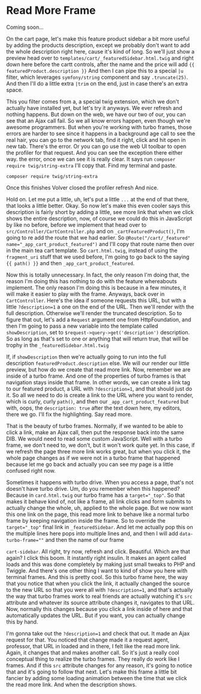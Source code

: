 # Read More Frame

Coming soon...

On the cart page, let's make this feature product sidebar a bit more useful by adding
the products description, except we probably don't want to add the whole description
right here, cause it's kind of long. So we'll just show a preview head over to
`templates/cart/_featuredSidebar.html.twig` and right down here before the
cartt controls, after the name and the price will add `{{ featuredProduct.description }}`
And then I can pipe this to a special `|u` filter, which leverages
`symfony/string` component and say `.truncate(25)`. And then I'll do a little extra
`|trim` on the end, just in case there's an extra space.

This you filter comes from a, a special twig extension, which we don't actually have
installed yet, but let's try it anyways. We ever refresh and nothing happens. But
down on the web, we have our two of our, you can see that an Ajax call fail. So we
all know errors happen, even though we're awesome programmers. But when you're
working with turbo frames, those errors are harder to see since it happens in a
background age call to see the real hair, you can go to the network tab, find it
right, click and hit open in new tab. There's the error. Or you can go use the web UI
toolbar to open the profiler for that request. And you can see the exception there
either way. the error, once we can see it is really clear. It says run 
`composer require twig/string-extra` I'll copy that. Find my terminal and paste.

```terminal-silent
composer require twig/string-extra
```

Once this finishes Volver closed the profiler refresh And nice.

Hold on. Let me put a little, uh, let's put a little `...` at the end of that there,
that looks a little better. Okay. So now let's make this even cooler says this
description is fairly short by adding a little, see more link that when we click
shows the entire description, now, of course we could do this in JavaScript by like
no before, before we implement that head over to `src/Controller/CartController.php`
and on `_cartFeaturedProduct()`, I'm going to re add the route that we had earlier. So
`@Route("/cart/_featured" name="_app_cart_product_featured")`
and I'll copy that route name then over in the main tea
cart template. So `cart.html.twig`, instead of using the `fragment_uri`
stuff that we used before, I'm going to go back to the saying `{{ path() }}` and then 
`_app_cart_product_featured`.

Now this is totally unnecessary. In fact, the only reason I'm doing that, the reason
I'm doing this has nothing to do with the feature whereabouts implement. The only
reason I'm doing this is because in a few minutes, it will make it easier to play
with the frame. Anyways, back over in `CartController`. Here's the idea if someone
requests this URL, but with a little `?description=1` a one on the end of
the URL. Then we'll render with the full description. Otherwise we'll render the
truncated description. So to figure that out, let's add a `Request` argument one from
HttpFoundation, and then I'm going to pass a new variable into the
template called `showDescription`, set to `$request->query->get('description')`
description. So as long as that's set to one or anything that will return true, that
will be trophy in the `_featuredSidebar.html.twig` 

If, if `showDescription` then we're actually going to run into the full description 
`featuredProduct.description` else. We will our render our little preview, but how do we
create that read more link. Now, remember we are inside of a turbo frame. And one of
the properties of turbo frames is that navigation stays inside that frame. In other
words, we can create a link tag to our featured product, a URL with 
`?description=1`, and that should just do it. So all we need to do is create a
link to the URL where you want to render, which is curly, curly `path()`, and then our
`_app_cart_product_featured` but with, oops, the `description: true` after the text down
here, my editors, there we go. I'll fix the highlighting. Say read more.

That is the beauty of turbo frames. Normally, if we wanted to be able to click a
link, make an Ajax call, then put the response back into the same DIB. We would need
to read some custom JavaScript. Well with a turbo frame, we don't need to, we don't,
but it won't work quite yet. In this case, if we refresh the page three more link
works great, but when you click it, the whole page changes as if we were not in a
turbo frame that happened because let me go back and actually you can see my page is
a little confused right now.

Sometimes it happens with turbo drive. When you access a page, that's not doesn't
have turbo drive. Um, do you remember when this happened? Because in `card.html.twig`
our turbo frame has a `target="_top"`. So that makes it behave kind of,
not like a frame, all link clicks and form submits to actually change the whole, uh,
applied to the whole page. But we now want this one link on the page, this read more
link to behave like a normal turbo frame by keeping navigation inside the frame. So
to override the `target="_top"` final link in `_featuredSidebar`. And let me actually pop
this on the multiple lines here pops into multiple lines and, and then I will add
`data-turbo-frame=""` and then the name of our frame

`cart-sidebar`. All right, try now, refresh and click. Beautiful. Which are that again?
I click this boom. It instantly right insulin. It makes an agent called loads and
this was done completely by making just small tweaks to PHP and Twiggle. And there's
one other thing I want to kind of show you here with terminal frames. And this is
pretty cool. So this turbo frame here, the way that you notice that when you click
the link, it actually changed the source to the new URL so that you were all with
`?description=1`, and that's actually the way that turbo frames
work to real friends are actually watching it's `src` attribute and whatever its
source attribute changes it, navigates to that URL. Now, normally this changes
because you click a link inside of here and that automatically updates the URL. But
if you want, you can actually change this by hand.

I'm gonna take out the `?description=1` and check that out. It
made an Ajax request for that. You noticed that change made it a request agent,
professor, that URL in loaded and in there, I felt like the read more link. Again, it
changes that and makes another call. So it's just a really cool conceptual thing to
realize the turbo frames. They really do work like I frames. And if this `src`
attribute changes for any reason, it's going to notice that and it's going to follow
that next. Let's make this frame a little bit fancier by adding some loading
animation between the time that we click the read more link. And when the description
shows.

